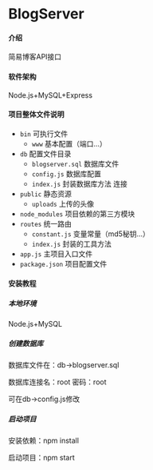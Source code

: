 # BlogServer

#### 介绍
简易博客API接口

#### 软件架构
Node.js+MySQL+Express

#### 项目整体文件说明
- `bin` 可执行文件
  - `www` 基本配置（端口...）
- `db` 配置文件目录
  - `blogserver.sql` 数据库文件
  - `config.js` 数据库配置
  - `index.js` 封装数据库方法 连接
- `public` 静态资源
  - `uploads` 上传的头像
- `node_modules` 项目依赖的第三方模块
- `routes` 统一路由
  - `constant.js` 变量常量（md5秘钥...）
  - `index.js` 封装的工具方法
- `app.js` 主项目入口文件
- `package.json` 项目配置文件

#### 安装教程

#####  本地环境

Node.js+MySQL

#####  创建数据库

数据库文件在：db->blogserver.sql

数据库连接名：root 密码：root

可在db->config.js修改

#####  启动项目
安装依赖：npm install

启动项目：npm start
